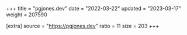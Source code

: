 +++
title = "pgjones.dev"
date = "2022-03-22"
updated = "2023-03-17"
weight = 207590

[extra]
source = "https://pgjones.dev"
ratio = 11
size = 203
+++
